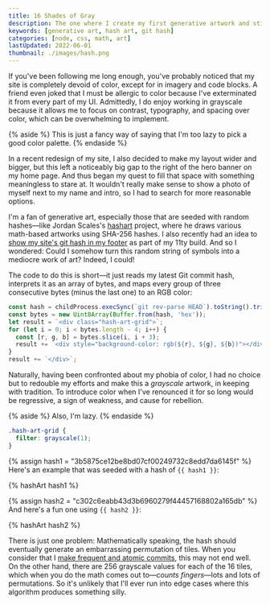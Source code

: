 ```yaml
---
title: 16 Shades of Gray
description: The one where I create my first generative artwork and still refuse to use any color on my site.
keywords: [generative art, hash art, git hash]
categories: [node, css, math, art]
lastUpdated: 2022-06-01
thumbnail: ./images/hash.png
---
```


If you've been following me long enough, you've probably noticed that my site is completely devoid of color, except for in imagery and code blocks. A friend even joked that I must be allergic to color because I've exterminated it from every part of my UI. Admittedly, I do enjoy working in grayscale because it allows me to focus on contrast, typography, and spacing over color, which can be overwhelming to implement.

{% aside %}
This is just a fancy way of saying that I'm too lazy to pick a good color palette.
{% endaside %}

In a recent redesign of my site, I also decided to make my layout wider and bigger, but this left a noticeably big gap to the right of the hero banner on my home page. And thus began my quest to fill that space with something meaningless to stare at. It wouldn't really make sense to show a photo of myself next to my name and intro, so I had to search for more reasonable options.

I'm a fan of generative art, especially those that are seeded with random hashes—like Jordan Scales's [hashart](https://hash.jordanscales.com/) project, where he draws various math-based artworks using SHA-256 hashes. I also recently had an idea to [show my site's git hash in my footer](/blog/eleventy-build-info/#3-getting-the-latest-commit-hash) as part of my 11ty build. And so I wondered: Could I somehow turn this random string of symbols into a mediocre work of art? Indeed, I could!

The code to do this is short—it just reads my latest Git commit hash, interprets it as an array of bytes, and maps every group of three consecutive bytes (minus the last one) to an RGB color:

```js
const hash = childProcess.execSync(`git rev-parse HEAD`).toString().trim();
const bytes = new Uint8Array(Buffer.from(hash, 'hex'));
let result = `<div class="hash-art-grid">`;
for (let i = 0; i < bytes.length - 4; i++) {
  const [r, g, b] = bytes.slice(i, i + 3);
  result += `<div style="background-color: rgb(${r}, ${g}, ${b})"></div>`;
}
result += `</div>`;
```

Naturally, having been confronted about my phobia of color, I had no choice but to redouble my efforts and make this a *grayscale* artwork, in keeping with tradition. To introduce color when I've renounced it for so long would be regressive, a sign of weakness, and cause for rebellion.

{% aside %}
Also, I'm lazy.
{% endaside %}

```css
.hash-art-grid {
  filter: grayscale(1);
}
```

{% assign hash1 = "3b5875ce12be8bd07cf00249732c8edd7da6145f" %}
Here's an example that was seeded with a hash of `{{ hash1 }}`:

{% hashArt hash1 %}

{% assign hash2 = "c302c6eabb43d3b6960279f44457168802a165db" %}
And here's a fun one using `{{ hash2 }}`:

{% hashArt hash2 %}

There is just one problem: Mathematically speaking, the hash should eventually generate an embarrassing permutation of tiles. When you consider that I [make frequent and atomic commits](/blog/atomic-git-commits/), this may not end well. On the other hand, there are 256 grayscale values for each of the 16 tiles, which when you do the math comes out to—*counts fingers*—lots and lots of permutations. So it's unlikely that I'll ever run into edge cases where this algorithm produces something silly.
